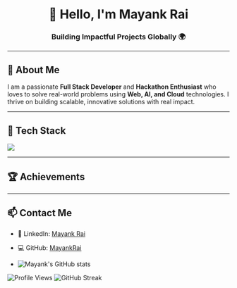 <h1 align="center">👋 Hello, I'm Mayank Rai</h1>
<h3 align="center">Building Impactful Projects Globally 🌍</h3>

---

## 🚀 About Me

I am a passionate **Full Stack Developer** and **Hackathon Enthusiast** who loves to solve real-world problems using **Web, AI, and Cloud** technologies. I thrive on building scalable, innovative solutions with real impact.

---

## 🧰 Tech Stack

<p align="left">
  <img src="https://skillicons.dev/icons?i=c,cpp,js,html,css,git,github,vscode" />
</p>

---

## 🏆 Achievements

---

## 📫 Contact Me

- 🔗 LinkedIn: [Mayank Rai](https://www.linkedin.com/in/mayank-ry/)
- 💻 GitHub: [MayankRai](https://github.com/mayank-ry)



- ![Mayank's GitHub stats](https://github-readme-stats.vercel.app/api?username=MayankRai&show_icons=true&theme=radical)

![Profile Views](https://komarev.com/ghpvc/?username=MayankRai)
![GitHub Streak](https://streak-stats.demolab.com/?user=MayankRai)




